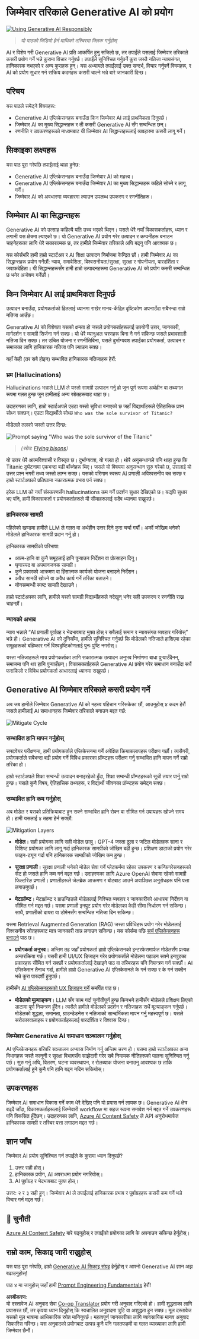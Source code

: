 <!--
CO_OP_TRANSLATOR_METADATA:
{
  "original_hash": "7f8f4c11f8c1cb6e1794442dead414ea",
  "translation_date": "2025-07-09T08:53:08+00:00",
  "source_file": "03-using-generative-ai-responsibly/README.md",
  "language_code": "ne"
}
-->
# जिम्मेवार तरिकाले Generative AI को प्रयोग

[![Using Generative AI Responsibly](../../../translated_images/03-lesson-banner.1ed56067a452d97709d51f6cc8b6953918b2287132f4909ade2008c936cd4af9.ne.png)](https://aka.ms/gen-ai-lesson3-gh?WT.mc_id=academic-105485-koreyst)

> _यो पाठको भिडियो हेर्न माथिको तस्बिरमा क्लिक गर्नुहोस्_

AI र विशेष गरी Generative AI प्रति आकर्षित हुनु सजिलो छ, तर तपाईंले यसलाई जिम्मेवार तरिकाले कसरी प्रयोग गर्ने भन्ने कुरामा विचार गर्नुपर्छ। तपाईंले सुनिश्चित गर्नुपर्ने कुरा जस्तै नतिजा न्यायसंगत, हानिकारक नभएको र अन्य कुराहरू हुन्। यस अध्यायले तपाईंलाई उक्त सन्दर्भ, विचार गर्नुपर्ने विषयहरू, र AI को प्रयोग सुधार गर्न सक्रिय कदमहरू कसरी चाल्ने भन्ने बारे जानकारी दिन्छ।

## परिचय

यस पाठले समेट्ने विषयहरू:

- Generative AI एप्लिकेसनहरू बनाउँदा किन जिम्मेवार AI लाई प्राथमिकता दिनुपर्छ।
- जिम्मेवार AI का मुख्य सिद्धान्तहरू र ती कसरी Generative AI सँग सम्बन्धित छन्।
- रणनीति र उपकरणहरूको माध्यमबाट यी जिम्मेवार AI सिद्धान्तहरूलाई व्यवहारमा कसरी लागू गर्ने।

## सिकाइका लक्ष्यहरू

यस पाठ पूरा गरेपछि तपाईंलाई थाहा हुनेछ:

- Generative AI एप्लिकेसनहरू बनाउँदा जिम्मेवार AI को महत्त्व।
- Generative AI एप्लिकेसनहरू बनाउँदा जिम्मेवार AI का मुख्य सिद्धान्तहरू कहिले सोच्ने र लागू गर्ने।
- जिम्मेवार AI को अवधारणा व्यवहारमा ल्याउन उपलब्ध उपकरण र रणनीतिहरू।

## जिम्मेवार AI का सिद्धान्तहरू

Generative AI को उत्साह कहिल्यै यति उच्च भएको थिएन। यसले धेरै नयाँ विकासकर्ताहरू, ध्यान र लगानी यस क्षेत्रमा ल्याएको छ। यो Generative AI प्रयोग गरेर उत्पादन र कम्पनीहरू बनाउन चाहनेहरूका लागि धेरै सकारात्मक छ, तर हामीले जिम्मेवार तरिकाले अघि बढ्नु पनि आवश्यक छ।

यस कोर्सभरि हामी हाम्रो स्टार्टअप र AI शिक्षा उत्पादन निर्माणमा केन्द्रित छौं। हामी जिम्मेवार AI का सिद्धान्तहरू प्रयोग गर्नेछौं: न्याय, समावेशिता, विश्वसनीयता/सुरक्षा, सुरक्षा र गोपनीयता, पारदर्शिता र जवाफदेहिता। यी सिद्धान्तहरूसँग हामी हाम्रो उत्पादनहरूमा Generative AI को प्रयोग कसरी सम्बन्धित छ भनेर अन्वेषण गर्नेछौं।

## किन जिम्मेवार AI लाई प्राथमिकता दिनुपर्छ

उत्पादन बनाउँदा, प्रयोगकर्ताको हितलाई ध्यानमा राखेर मानव-केंद्रित दृष्टिकोण अपनाउँदा सबैभन्दा राम्रो नतिजा आउँछ।

Generative AI को विशेषता यसको क्षमता हो जसले प्रयोगकर्ताहरूलाई उपयोगी उत्तर, जानकारी, मार्गदर्शन र सामग्री सिर्जना गर्न सक्छ। यो धेरै म्यानुअल चरणहरू बिना नै गर्न सकिन्छ जसले प्रभावशाली नतिजा दिन सक्छ। तर उचित योजना र रणनीतिबिना, यसले दुर्भाग्यवश तपाईंका प्रयोगकर्ता, उत्पादन र समाजका लागि हानिकारक नतिजा पनि ल्याउन सक्छ।

यहाँ केही (तर सबै होइन) सम्भावित हानिकारक नतिजाहरू हेरौं:

### भ्रम (Hallucinations)

Hallucinations भन्नाले LLM ले यस्तो सामग्री उत्पादन गर्नु हो जुन पूर्ण रूपमा अर्थहीन वा तथ्यगत रूपमा गलत हुन्छ जुन हामीलाई अन्य स्रोतहरूबाट थाहा छ।

उदाहरणका लागि, हाम्रो स्टार्टअपले एउटा यस्तो सुविधा बनाएको छ जहाँ विद्यार्थीहरूले ऐतिहासिक प्रश्न सोध्न सक्छन्। एउटा विद्यार्थीले सोध्छ `Who was the sole survivor of Titanic?`

मोडेलले तलको जस्तो उत्तर दिन्छ:

![Prompt saying "Who was the sole survivor of the Titanic"](../../../03-using-generative-ai-responsibly/images/ChatGPT-titanic-survivor-prompt.webp)

> _(स्रोत: [Flying bisons](https://flyingbisons.com?WT.mc_id=academic-105485-koreyst))_

यो उत्तर धेरै आत्मविश्वासी र विस्तृत छ। दुर्भाग्यवश, यो गलत हो। थोरै अनुसन्धानले पनि थाहा हुन्छ कि Titanic दुर्घटनामा एकभन्दा बढी बाँच्नेहरू थिए। जसले यो विषयमा अनुसन्धान सुरु गरेको छ, उसलाई यो उत्तर प्रश्न नगरी तथ्य जस्तो लाग्न सक्छ। यसको परिणाम स्वरूप AI प्रणाली अविश्वसनीय बन्न सक्छ र हाम्रो स्टार्टअपको प्रतिष्ठामा नकारात्मक प्रभाव पर्न सक्छ।

हरेक LLM को नयाँ संस्करणसँग hallucinations कम गर्ने प्रदर्शन सुधार देखिएको छ। यद्यपि सुधार भए पनि, हामी विकासकर्ता र प्रयोगकर्ताहरूले यी सीमाहरूलाई सदैव ध्यानमा राख्नुपर्छ।

### हानिकारक सामग्री

पहिलेको खण्डमा हामीले LLM ले गलत वा अर्थहीन उत्तर दिने कुरा चर्चा गर्यौं। अर्को जोखिम भनेको मोडेलले हानिकारक सामग्री प्रदान गर्नु हो।

हानिकारक सामग्रीको परिभाषा:

- आत्म-हानि वा कुनै समूहलाई हानि पुर्‍याउन निर्देशन वा प्रोत्साहन दिनु।
- घृणास्पद वा अपमानजनक सामग्री।
- कुनै प्रकारको आक्रमण वा हिंसात्मक कार्यको योजना बनाउने निर्देशन।
- अवैध सामग्री खोज्ने वा अवैध कार्य गर्ने तरिका बताउने।
- यौनसम्बन्धी स्पष्ट सामग्री देखाउने।

हाम्रो स्टार्टअपका लागि, हामीले यस्तो सामग्री विद्यार्थीहरूले नदेखुन् भनेर सही उपकरण र रणनीति राख्न चाहन्छौं।

### न्यायको अभाव

न्याय भन्नाले “AI प्रणाली पूर्वाग्रह र भेदभावबाट मुक्त होस् र सबैलाई समान र न्यायसंगत व्यवहार गरियोस्” भन्ने हो। Generative AI को दुनियाँमा, हामीले सुनिश्चित गर्नुपर्छ कि मोडेलको नतिजाले हाशिएमा रहेका समूहहरूको बहिष्कार गर्ने विश्वदृष्टिकोणलाई पुनः पुष्टि नगरोस्।

यस्ता नतिजाहरूले मात्र प्रयोगकर्ताका लागि सकारात्मक उत्पादन अनुभव निर्माणमा बाधा पुर्‍याउँदैनन्, समाजमा पनि थप हानि पुर्‍याउँछन्। विकासकर्ताहरूले Generative AI प्रयोग गरेर समाधान बनाउँदा सधैं फराकिलो र विविध प्रयोगकर्ता आधारलाई ध्यानमा राख्नुपर्छ।

## Generative AI जिम्मेवार तरिकाले कसरी प्रयोग गर्ने

अब जब हामीले जिम्मेवार Generative AI को महत्त्व पहिचान गरिसकेका छौं, आउनुहोस् ४ कदम हेरौं जसले हामीलाई AI समाधानहरू जिम्मेवार तरिकाले बनाउन मद्दत गर्छ:

![Mitigate Cycle](../../../translated_images/mitigate-cycle.babcd5a5658e1775d5f2cb47f2ff305cca090400a72d98d0f9e57e9db5637c72.ne.png)

### सम्भावित हानि मापन गर्नुहोस्

सफ्टवेयर परीक्षणमा, हामी प्रयोगकर्ताले एप्लिकेसनमा गर्ने अपेक्षित क्रियाकलापहरू परीक्षण गर्छौं। त्यसैगरी, प्रयोगकर्ताले सबैभन्दा बढी प्रयोग गर्ने विविध प्रकारका प्रॉम्प्टहरू परीक्षण गर्नु सम्भावित हानि मापन गर्ने राम्रो तरिका हो।

हाम्रो स्टार्टअपले शिक्षा सम्बन्धी उत्पादन बनाइरहेको हुँदा, शिक्षा सम्बन्धी प्रॉम्प्टहरूको सूची तयार पार्नु राम्रो हुन्छ। यसले कुनै विषय, ऐतिहासिक तथ्यहरू, र विद्यार्थी जीवनका प्रॉम्प्टहरू समेट्न सक्छ।

### सम्भावित हानि कम गर्नुहोस्

अब मोडेल र यसको प्रतिक्रियाबाट हुन सक्ने सम्भावित हानि रोक्न वा सीमित गर्न उपायहरू खोज्ने समय हो। हामी यसलाई ४ तहमा हेर्न सक्छौं:

![Mitigation Layers](../../../translated_images/mitigation-layers.377215120b9a1159a8c3982c6bbcf41b6adf8c8fa04ce35cbaeeb13b4979cdfc.ne.png)

- **मोडेल**। सही प्रयोगका लागि सही मोडेल छान्नु। GPT-4 जस्ता ठूला र जटिल मोडेलहरू साना र विशिष्ट प्रयोगका लागि लागू गर्दा हानिकारक सामग्रीको जोखिम बढी हुन्छ। प्रशिक्षण डाटाको प्रयोग गरेर फाइन-ट्यून गर्दा पनि हानिकारक सामग्रीको जोखिम कम हुन्छ।

- **सुरक्षा प्रणाली**। सुरक्षा प्रणाली भनेको मोडेल सेवा गर्ने प्लेटफर्ममा रहेका उपकरण र कन्फिगरेसनहरूको सेट हो जसले हानि कम गर्न मद्दत गर्छ। उदाहरणका लागि Azure OpenAI सेवामा रहेको सामग्री फिल्टरिङ प्रणाली। प्रणालीहरूले जेलब्रेक आक्रमण र बोटबाट आउने अवाञ्छित अनुरोधहरू पनि पत्ता लगाउनुपर्छ।

- **मेटाप्रॉम्प्ट**। मेटाप्रॉम्प्ट र ग्राउन्डिङले मोडेललाई निश्चित व्यवहार र जानकारीको आधारमा निर्देशन वा सीमित गर्न मद्दत गर्छ। यसमा प्रणाली इनपुट प्रयोग गरेर मोडेलका केही सीमा निर्धारण गर्न सकिन्छ। साथै, प्रणालीको दायरा वा डोमेनसँग सम्बन्धित नतिजा दिन सकिन्छ।

यसमा Retrieval Augmented Generation (RAG) जस्ता प्रविधिहरू प्रयोग गरेर मोडेललाई विश्वसनीय स्रोतहरूबाट मात्र जानकारी तान्न लगाउन सकिन्छ। यस कोर्समा पछि [सर्च एप्लिकेसनहरू बनाउने](../08-building-search-applications/README.md?WT.mc_id=academic-105485-koreyst) पाठ छ।

- **प्रयोगकर्ता अनुभव**। अन्तिम तह जहाँ प्रयोगकर्ता हाम्रो एप्लिकेसनको इन्टरफेसमार्फत मोडेलसँग प्रत्यक्ष अन्तरक्रिया गर्छ। यसरी हामी UI/UX डिजाइन गरेर प्रयोगकर्ताले मोडेलमा पठाउन सक्ने इनपुटका प्रकारहरू सीमित गर्न सक्छौं र प्रयोगकर्तालाई देखाइने पाठ वा तस्बिरहरू पनि नियन्त्रण गर्न सक्छौं। AI एप्लिकेसन तैनाथ गर्दा, हामीले हाम्रो Generative AI एप्लिकेसनले के गर्न सक्छ र के गर्न सक्दैन भन्ने कुरा पारदर्शी हुनुपर्छ।

हामीसँग [AI एप्लिकेसनहरूको UX डिजाइन गर्ने](../12-designing-ux-for-ai-applications/README.md?WT.mc_id=academic-105485-koreyst) समर्पित पाठ छ।

- **मोडेलको मूल्याङ्कन**। LLM सँग काम गर्दा चुनौतीपूर्ण हुन्छ किनभने हामीसँग मोडेलले प्रशिक्षण लिएको डाटामा पूर्ण नियन्त्रण हुँदैन। त्यसैले हामीले मोडेलको प्रदर्शन र नतिजाहरू सधैं मूल्याङ्कन गर्नुपर्छ। मोडेलको शुद्धता, समानता, ग्राउन्डेडनेस र नतिजाको सान्दर्भिकता मापन गर्नु महत्त्वपूर्ण छ। यसले सरोकारवालाहरू र प्रयोगकर्ताहरूलाई पारदर्शिता र विश्वास दिन्छ।

### जिम्मेवार Generative AI समाधान सञ्चालन गर्नुहोस्

AI एप्लिकेसनहरू वरिपरि सञ्चालन अभ्यास निर्माण गर्नु अन्तिम चरण हो। यसमा हाम्रो स्टार्टअपका अन्य विभागहरू जस्तै कानूनी र सुरक्षा विभागसँग साझेदारी गरेर सबै नियामक नीतिहरूको पालना सुनिश्चित गर्नु पर्छ। सुरु गर्नु अघि, वितरण, घटना व्यवस्थापन, र रोलब्याक योजना बनाउनु आवश्यक छ ताकि प्रयोगकर्तालाई हुने कुनै पनि हानि बढ्न नदिन सकियोस्।

## उपकरणहरू

जिम्मेवार AI समाधान विकास गर्ने काम धेरै देखिए पनि यो प्रयास गर्न लायक छ। Generative AI क्षेत्र बढ्दै जाँदा, विकासकर्ताहरूलाई जिम्मेवारी workflow मा सहज रूपमा समावेश गर्न मद्दत गर्ने उपकरणहरू पनि विकसित हुँदैछन्। उदाहरणका लागि, [Azure AI Content Safety](https://learn.microsoft.com/azure/ai-services/content-safety/overview?WT.mc_id=academic-105485-koreyst) ले API अनुरोधमार्फत हानिकारक सामग्री र तस्बिर पत्ता लगाउन मद्दत गर्छ।

## ज्ञान जाँच

जिम्मेवार AI प्रयोग सुनिश्चित गर्न तपाईंले के कुरामा ध्यान दिनुपर्छ?

1. उत्तर सही होस्।
1. हानिकारक प्रयोग, AI अपराधमा प्रयोग नगरियोस्।
1. AI पूर्वाग्रह र भेदभावबाट मुक्त होस्।

उत्तर: २ र ३ सही हुन्। जिम्मेवार AI ले तपाईंलाई हानिकारक प्रभाव र पूर्वाग्रहहरू कसरी कम गर्ने भन्ने विचार गर्न मद्दत गर्छ।

## 🚀 चुनौती

[Azure AI Content Safety](https://learn.microsoft.com/azure/ai-services/content-safety/overview?WT.mc_id=academic-105485-koreyst) बारे पढ्नुहोस् र तपाईंको प्रयोगका लागि के अपनाउन सकिन्छ हेर्नुहोस्।

## राम्रो काम, सिकाइ जारी राख्नुहोस्

यस पाठ पूरा गरेपछि, हाम्रो [Generative AI सिकाइ संग्रह](https://aka.ms/genai-collection?WT.mc_id=academic-105485-koreyst) हेर्नुहोस् र आफ्नो Generative AI ज्ञान अझ बढाउनुहोस्!

पाठ ४ मा जानुहोस् जहाँ हामी [Prompt Engineering Fundamentals](../04-prompt-engineering-fundamentals/README.md?WT.mc_id=academic-105485-koreyst) हेरौं!

**अस्वीकरण**:  
यो दस्तावेज AI अनुवाद सेवा [Co-op Translator](https://github.com/Azure/co-op-translator) प्रयोग गरी अनुवाद गरिएको हो। हामी शुद्धताका लागि प्रयासरत छौं, तर कृपया ध्यान दिनुहोस् कि स्वचालित अनुवादमा त्रुटि वा अशुद्धता हुन सक्छ। मूल दस्तावेज यसको मूल भाषामा आधिकारिक स्रोत मानिनुपर्छ। महत्वपूर्ण जानकारीका लागि व्यावसायिक मानव अनुवाद सिफारिस गरिन्छ। यस अनुवादको प्रयोगबाट उत्पन्न कुनै पनि गलतफहमी वा गलत व्याख्याका लागि हामी जिम्मेवार छैनौं।